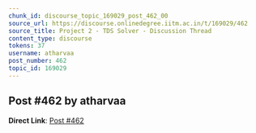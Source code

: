 ```yaml
---
chunk_id: discourse_topic_169029_post_462_00
source_url: https://discourse.onlinedegree.iitm.ac.in/t/169029/462
source_title: Project 2 - TDS Solver - Discussion Thread
content_type: discourse
tokens: 37
username: atharvaa
post_number: 462
topic_id: 169029
---
```


## Post #462 by atharvaa

**Direct Link**: [Post #462](https://discourse.onlinedegree.iitm.ac.in/t/169029/462)
